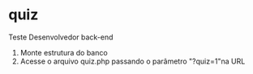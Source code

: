 # quiz
Teste Desenvolvedor back-end
1) Monte estrutura do banco
2) Acesse o arquivo quiz.php passando o parâmetro "?quiz=1"na URL
